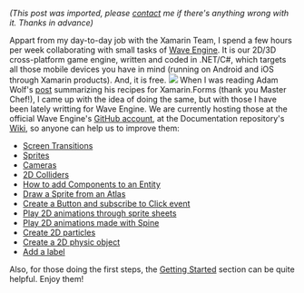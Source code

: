 *(This post was imported, please [contact](#/contact) me if there's anything wrong with it. Thanks in advance)*

Appart from my day-to-day job with the Xamarin Team, I spend a few hours per week collaborating with small tasks of <a href="http://waveengine.net/">Wave Engine</a>. It is our 2D/3D cross-platform game engine, written and coded in .NET/C#, which targets all those mobile devices you have in mind (running on Android and iOS through Xamarin products). And, it is free. [![](https://img.youtube.com/vi/DvTzWrJltQU/0.jpg)](https://www.youtube.com/watch?v=DvTzWrJltQU) When I was reading Adam Wolf's <a href="https://www.syntaxismyui.com/the-xamarin-forms-chef/">post</a> summarizing his recipes for Xamarin.Forms (thank you Master Chef!), I came up with the idea of doing the same, but with those I have been lately writting for Wave Engine. We are currently hosting those at the official Wave Engine's <a href="https://github.com/WaveEngine/">GitHub account</a>, at the Documentation repository's <a href="https://github.com/WaveEngine/Documentation/wiki">Wiki</a>, so anyone can help us to improve them:
<ul>
	<li><a class="internal present" href="https://github.com/WaveEngine/Documentation/wiki/Screen-Transitions">Screen Transitions</a></li>
	<li><a class="internal present" href="https://github.com/WaveEngine/Documentation/wiki/Sprites">Sprites</a></li>
	<li><a class="internal present" href="https://github.com/WaveEngine/Documentation/wiki/Cameras">Cameras</a></li>
	<li><a class="internal present" href="https://github.com/WaveEngine/Documentation/wiki/2D-Colliders">2D Colliders</a></li>
	<li><a class="internal present" href="https://github.com/WaveEngine/Documentation/wiki/How-to-add-Components-to-an-Entity">How to add Components to an Entity</a></li>
	<li><a class="internal present" href="https://github.com/WaveEngine/Documentation/wiki/Draw-a-Sprite-from-an-Atlas">Draw a Sprite from an Atlas</a></li>
	<li><a class="internal present" href="https://github.com/WaveEngine/Documentation/wiki/Create-a-Button-and-subscribe-to-Click-event">Create a Button and subscribe to Click event</a></li>
	<li><a class="internal present" href="https://github.com/WaveEngine/Documentation/wiki/Play-2D-animations-through-sprite-sheets">Play 2D animations through sprite sheets</a></li>
	<li><a class="internal present" href="https://github.com/WaveEngine/Documentation/wiki/Play-2D-animations-made-with-Spine">Play 2D animations made with Spine</a></li>
	<li><a class="internal present" href="https://github.com/WaveEngine/Documentation/wiki/Create-2D-particles">Create 2D particles</a></li>
	<li><a class="internal present" href="https://github.com/WaveEngine/Documentation/wiki/Create-a-2D-physic-object">Create a 2D physic object</a></li>
	<li><a class="internal present" href="https://github.com/WaveEngine/Documentation/wiki/Add-a-label">Add a label</a></li>
</ul>
Also, for those doing the first steps, the <a href="https://github.com/WaveEngine/Documentation/wiki/Getting-Started">Getting Started</a> section can be quite helpful. Enjoy them!